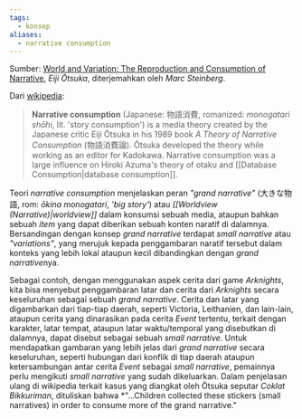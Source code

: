 ```yaml
---
tags:
  - konsep
aliases:
  - narrative consumption
---
```

Sumber: [World and Variation: The Reproduction and Consumption of Narrative](https://www.researchgate.net/publication/236830699_World_and_Variation_The_Reproduction_and_Consumption_of_Narrative), *Eiji Ōtsuka*, diterjemahkan oleh *Marc Steinberg*.

Dari [wikipedia](https://en.wikipedia.org/wiki/Narrative_consumption):

> **Narrative consumption** (Japanese: 物語消費, romanized: *monogatari shōhi*, lit. 'story consumption') is a media theory created by the Japanese critic Eiji Ōtsuka in his 1989 book *A Theory of Narrative Consumption* (物語消費論). Ōtsuka developed the theory while working as an editor for Kadokawa. Narrative consumption was a large influence on Hiroki Azuma's theory of otaku and [[Database Consumption|database consumption]].

Teori *narrative consumption* menjelaskan peran *"grand narrative"* (大きな物語, rom: *ōkina monogatari*, *'big story'*) atau *[[Worldview (Narrative)|worldview]]* dalam konsumsi sebuah media, ataupun bahkan sebuah *item* yang dapat diberikan sebuah konten naratif di dalamnya. Bersandingan dengan konsep *grand narrative* terdapat *small narrative* atau *"variations"*, yang merujuk kepada penggambaran naratif tersebut dalam konteks yang lebih lokal ataupun kecil dibandingkan dengan *grand narrative*nya.

Sebagai contoh, dengan menggunakan aspek cerita dari game *Arknights*, kita bisa menyebut penggambaran latar dan cerita dari *Arknights* secara keseluruhan sebagai sebuah *grand narrative*. Cerita dan latar yang digambarkan dari tiap-tiap daerah, seperti Victoria, Leithanien, dan lain-lain, ataupun cerita yang dinarasikan pada cerita *Event* tertentu, terkait dengan karakter, latar tempat, ataupun latar waktu/temporal yang disebutkan di dalamnya, dapat disebut sebagai sebuah *small narrative*. Untuk mendapatkan gambaran yang lebih jelas dari *grand narrative* secara keseluruhan, seperti hubungan dari konflik di tiap daerah ataupun ketersambungan antar cerita *Event* sebagai *small narrative*, pemainnya perlu mengikuti *small narrative* yang sudah dikeluarkan. Dalam penjelasan ulang di wikipedia terkait kasus yang diangkat oleh Ōtsuka seputar *Coklat Bikkuriman*, dituliskan bahwa *"...Children collected these stickers (small narratives) in order to consume more of the grand narrative."